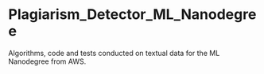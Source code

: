 # Plagiarism_Detector_ML_Nanodegree
Algorithms, code and tests conducted on textual data for the ML Nanodegree from AWS.
